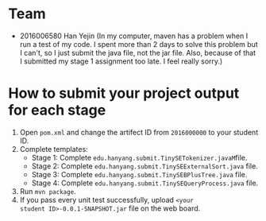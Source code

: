 # Team

* 2016006580 Han Yejin
(In my computer, maven has a problem when I run a test of my code. I spent more than 2 days to solve this problem but I can't, so I just submit the java file, not the jar file. Also, because of that I submitted my stage 1 assignment too late. I feel really sorry.)

# How to submit your project output for each stage
1. Open <code>pom.xml</code> and change the artifect ID from <code>2016000000</code> to your student ID.
2. Complete templates:
   * Stage 1: Complete <code>edu.hanyang.submit.TinySETokenizer.javaM</code>file.
   * Stage 2: Complete <code>edu.hanyang.submit.TinySEExternalSort.java</code> file.
   * Stage 3: Complete <code>edu.hanyang.submit.TinySEBPlusTree.java</code> file.
   * Stage 4: Complete <code>edu.hanyang.submit.TinySEQueryProcess.java</code> file.
3. Run <code>mvn package</code>.
4. If you pass every unit test successfully, upload <code>&lt;your student ID&gt;-0.0.1-SNAPSHOT.jar</code> file on the web board.
